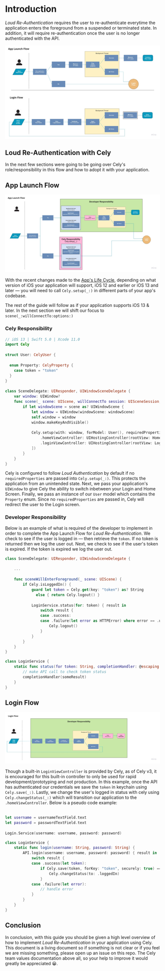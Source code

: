 <!--
Authors:
- Fabian Buentello
-->

# Introduction

*Loud Re-Authentication* requires the user to re-authenticate everytime the application enters the foreground from a suspended or terminated state. In addition, it will require re-authentication once the user is no longer authenticated with the API.

![](../images/guides/loud_re-authentication_flow.jpg)


## Loud Re-Authentication with Cely

In the next few sections were going to be going over Cely's role/responsibility in this flow and how to adopt it with your application.


## App Launch Flow

<!--
In this section:
I want to go over the "app launch flow with cely" diagram.
-->

![](../images/guides/loud_re-authentication_flow-with_cely-app_launch_flow.jpg)

With the recent changes made to the [App's Life Cycle](https://developer.apple.com/documentation/uikit/app_and_environment/managing_your_app_s_life_cycle), depending on what version of iOS your application will support, iOS 12 and earlier or iOS 13 and later — you will need to call `Cely.setup(_:)` in different parts of your app's codebase.

The rest of the guide will follow as if your application supports iOS 13 & later. In the next section we will shift our focus to `scene(_:willConnectTo:options:)`

### Cely Responsibility

<!--
In this section:
I want to go over the Cely's responsibility during the "app launch flow"
-->

```swift
// iOS 13 | Swift 5.0 | Xcode 11.0
import Cely

struct User: CelyUser {

  enum Property: CelyProperty {
    case token = "token"
  }
}

class SceneDelegate: UIResponder, UIWindowSceneDelegate {
    var window: UIWindow?
    func scene(_ scene: UIScene, willConnectTo session: UISceneSession, options connectionOptions: UIScene.ConnectionOptions) {
        if let windowScene = scene as? UIWindowScene {
            let window = UIWindow(windowScene: windowScene)
            self.window = window
            window.makeKeyAndVisible()

            Cely.setup(with: window, forModel: User(), requiredProperties: [], withOptions: [
                .homeViewController: UIHostingController(rootView: HomeContentView()),
                .loginViewController: UIHostingController(rootView: LoginContentView())
            ])
        }
    }
}
```

Cely is configured to follow *Loud Authentication* by default if no `requiredProperties` are passed into `Cely.setup(_:)`. This protects the application from an unintended state. Next, we pass your application's `UIWindow` to give Cely the ability to switch inbetween your Login and Home Screen. Finally, we pass an instance of our `User` model which contains the `Property` enum. Since no `requiredProperties` are passed in, Cely will redirect the user to the Login screen.


### Developer Responsibility

<!--
In this section:
I want to go over the Developer's responsibility during the "app launch flow"
-->

Below is an example of what is required of the developer to implement in order to complete the App Launch Flow for *Loud Re-Authentication*. We check to see if the user is logged in — then retrieve the `token`. If no token is returned then we log the user out. Next, we check to see if the user's token is expired. If the token is expired we log the user out.


```swift
class SceneDelegate: UIResponder, UIWindowSceneDelegate {

    ...

    func sceneWillEnterForeground(_ scene: UIScene) {
        if Cely.isLoggedIn() {
            guard let token = Cely.get(key: "token") as? String
              else { return Cely.logout() }

            LoginService.status(for: token) { result in
                switch result {
                case .success:
                case .failure(let error as HTTPError) where error == .unauthorized:
                    Cely.logout()
                }
            }
        }
    }
}
```

```swift
class LoginService {
    static func status(for token: String, completionHandler: @escaping (Result<Void?, Error>) -> Void) {
        // make API call to check token status
        completionHandler(someResult)
    }
}
```

## Login Flow

<!--
In this section:
I want to go over the "login flow with cely" diagram.
-->


![](../images/guides/loud_re-authentication_flow-with_cely-login_flow.jpg)

Though a built-in `LoginViewController` is provided by Cely, as of Cely v3, it is encouraged for this built-in controller to only be used for rapid development/prototyping and not production. In this example, once the API has authenticated our credentials we save the `token` in keychain using `Cely.save(_:)`. Lastly, we change the user's logged in status with cely using `Cely.changeStatus(_:)` which will transition our application to the `.homeViewController`. Below is a pseudo code example:


```swift

let username = usernameTextField.text
let password = passwordTextField.text

Login.Service(username: username, password: password)
```

```swift
class LoginService {
    static func login(username: String, password: String) {
        API.login(username: username, password: password) { result in
            switch result {
            case .success(let token):
                if Cely.save(token, forKey: "token", securely: true) == .success {
                    Cely.changeStatus(to: .loggedIn)
                }
            case .failure(let error):
                // handle error
            }
        }
    }
}
```

## Conclusion

In conclusion, with this guide you should be given a high level overview of how to implement *Loud Re-Authentication* in your application using Cely. This document is a living document so if something is not clear or if you feel we are missing something, please open up an issue on this repo. The Cely team values documentation above all, so your help to improve it would greatly be appreciated 😀.
